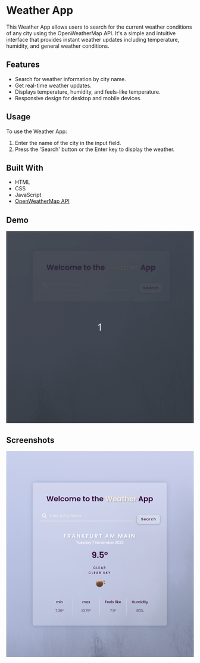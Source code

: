 # Weather App

This Weather App allows users to search for the current weather conditions of any city using the OpenWeatherMap API. It's a simple and intuitive interface that provides instant weather updates including temperature, humidity, and general weather conditions.

## Features

- Search for weather information by city name.
- Get real-time weather updates.
- Displays temperature, humidity, and feels-like temperature.
- Responsive design for desktop and mobile devices.


## Usage

To use the Weather App:

1. Enter the name of the city in the input field.
2. Press the 'Search' button or the Enter key to display the weather.

## Built With

- HTML
- CSS
- JavaScript
- [OpenWeatherMap API](https://openweathermap.org/api)


## Demo

![Weather App Demo](content/demo/weather-app.gif)


## Screenshots

![Weather App Screenshot](content/demo/weather-app-screenshot.png)
